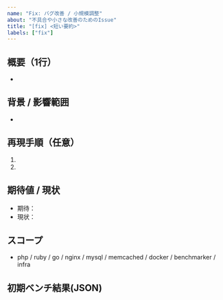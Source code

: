 ```yaml
---
name: "Fix: バグ改善 / 小規模調整"
about: "不具合や小さな改善のためのIssue"
title: "[fix] <短い要約>"
labels: ["fix"]
---
```


## 概要（1行）
- 

## 背景 / 影響範囲
- 

## 再現手順（任意）
1) 
2) 

## 期待値 / 現状
- 期待：
- 現状：

## スコープ
- php / ruby / go / nginx / mysql / memcached / docker / benchmarker / infra

## 初期ベンチ結果(JSON)
